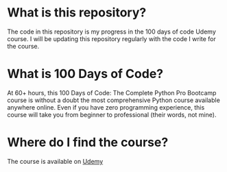 # What is this repository? 

The code in this repository is my progress in the 100 days of code Udemy course. I will be updating this repository regularly with the code I write for the course.

# What is 100 Days of Code?

At 60+ hours, this 100 Days of Code: The Complete Python Pro Bootcamp course is without a doubt the most comprehensive Python course available anywhere online. Even if you have zero programming experience, this course will take you from beginner to professional (their words, not mine). 

# Where do I find the course?

The course is available on [Udemy](https://www.udemy.com/course/100-days-of-code/)